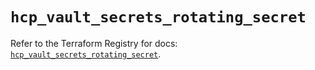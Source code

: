# `hcp_vault_secrets_rotating_secret`

Refer to the Terraform Registry for docs: [`hcp_vault_secrets_rotating_secret`](https://registry.terraform.io/providers/hashicorp/hcp/0.105.0/docs/resources/vault_secrets_rotating_secret).
